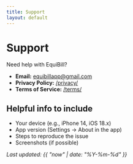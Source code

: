 ```yaml
---
title: Support
layout: default
---
```


# Support

Need help with EquiBill?

- **Email:** [equibillapp@gmail.com](mailto:equibillapp@gmail.com?subject=EquiBill%20Support&body=Please%20describe%20your%20issue.%20Including%20screenshots%20helps!)
- **Privacy Policy:** [/privacy/](./privacy/)
- **Terms of Service:** [/terms/](./terms/)

## Helpful info to include
- Your device (e.g., iPhone 14, iOS 18.x)
- App version (Settings → About in the app)
- Steps to reproduce the issue
- Screenshots (if possible)

_Last updated: {{ "now" | date: "%Y-%m-%d" }}_
